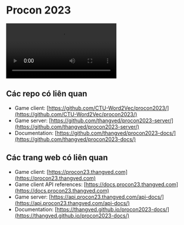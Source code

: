# Procon 2023

<video autoplay loop controls>
    <source src="./demo.webm" />
</video>

## Các repo có liên quan

- Game client: [https://github.com/CTU-Word2Vec/procon2023/](https://github.com/CTU-Word2Vec/procon2023/)
- Game server: [https://github.com/thangved/procon2023-server/](https://github.com/thangved/procon2023-server/)
- Documentation: [https://github.com/thangved/procon2023-docs/](https://github.com/thangved/procon2023-docs/)

## Các trang web có liên quan

- Game client: [https://procon23.thangved.com](https://procon23.thangved.com)
- Game client API references: [https://docs.procon23.thangved.com](https://docs.procon23.thangved.com)
- Game server: [https://api.procon23.thangved.com/api-docs/](https://api.procon23.thangved.com/api-docs/)
- Documentation: [https://thangved.github.io/procon2023-docs/](https://thangved.github.io/procon2023-docs/)
